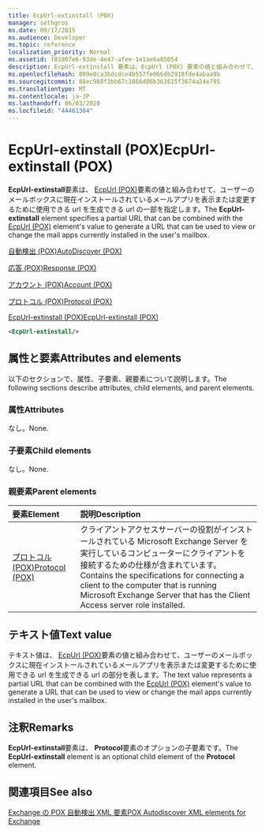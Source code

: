 ```yaml
---
title: EcpUrl-extinstall (POX)
manager: sethgros
ms.date: 09/17/2015
ms.audience: Developer
ms.topic: reference
localization_priority: Normal
ms.assetid: f81807e6-93de-4e47-afee-1e1ae6a85054
description: EcpUrl-extinstall 要素は、EcpUrl (POX) 要素の値と組み合わせて、ユーザーのメールボックスに現在インストールされているメールアプリを表示または変更するために使用できる URL を生成できる url の一部を指定します。
ms.openlocfilehash: 889e0ca3bdcdce4b557fe066db2918fde4abaa9b
ms.sourcegitcommit: 88ec988f2bb67c1866d06b361615f3674a24e795
ms.translationtype: MT
ms.contentlocale: ja-JP
ms.lasthandoff: 06/03/2020
ms.locfileid: "44461304"
---
```

# <a name="ecpurl-extinstall-pox"></a><span data-ttu-id="6f9ff-103">EcpUrl-extinstall (POX)</span><span class="sxs-lookup"><span data-stu-id="6f9ff-103">EcpUrl-extinstall (POX)</span></span>

<span data-ttu-id="6f9ff-104">**EcpUrl-extinstall**要素は、 [EcpUrl (POX)](ecpurl-pox.md)要素の値と組み合わせて、ユーザーのメールボックスに現在インストールされているメールアプリを表示または変更するために使用できる url を生成できる url の一部を指定します。</span><span class="sxs-lookup"><span data-stu-id="6f9ff-104">The **EcpUrl-extinstall** element specifies a partial URL that can be combined with the [EcpUrl (POX)](ecpurl-pox.md) element's value to generate a URL that can be used to view or change the mail apps currently installed in the user's mailbox.</span></span> 
  
[<span data-ttu-id="6f9ff-105">自動検出 (POX)</span><span class="sxs-lookup"><span data-stu-id="6f9ff-105">AutoDiscover (POX)</span></span>](autodiscover-pox.md)
  
[<span data-ttu-id="6f9ff-106">応答 (POX)</span><span class="sxs-lookup"><span data-stu-id="6f9ff-106">Response (POX)</span></span>](response-pox.md)
  
[<span data-ttu-id="6f9ff-107">アカウント (POX)</span><span class="sxs-lookup"><span data-stu-id="6f9ff-107">Account (POX)</span></span>](account-pox.md)
  
[<span data-ttu-id="6f9ff-108">プロトコル (POX)</span><span class="sxs-lookup"><span data-stu-id="6f9ff-108">Protocol (POX)</span></span>](protocol-pox.md)
  
[<span data-ttu-id="6f9ff-109">EcpUrl-extinstall (POX)</span><span class="sxs-lookup"><span data-stu-id="6f9ff-109">EcpUrl-extinstall (POX)</span></span>](ecpurl-extinstall-pox.md)
  
```XML
<EcpUrl-extinstall/>
```

## <a name="attributes-and-elements"></a><span data-ttu-id="6f9ff-110">属性と要素</span><span class="sxs-lookup"><span data-stu-id="6f9ff-110">Attributes and elements</span></span>

<span data-ttu-id="6f9ff-111">以下のセクションで、属性、子要素、親要素について説明します。</span><span class="sxs-lookup"><span data-stu-id="6f9ff-111">The following sections describe attributes, child elements, and parent elements.</span></span>
  
### <a name="attributes"></a><span data-ttu-id="6f9ff-112">属性</span><span class="sxs-lookup"><span data-stu-id="6f9ff-112">Attributes</span></span>

<span data-ttu-id="6f9ff-113">なし。</span><span class="sxs-lookup"><span data-stu-id="6f9ff-113">None.</span></span>
  
### <a name="child-elements"></a><span data-ttu-id="6f9ff-114">子要素</span><span class="sxs-lookup"><span data-stu-id="6f9ff-114">Child elements</span></span>

<span data-ttu-id="6f9ff-115">なし。</span><span class="sxs-lookup"><span data-stu-id="6f9ff-115">None.</span></span>
  
### <a name="parent-elements"></a><span data-ttu-id="6f9ff-116">親要素</span><span class="sxs-lookup"><span data-stu-id="6f9ff-116">Parent elements</span></span>

|<span data-ttu-id="6f9ff-117">**要素**</span><span class="sxs-lookup"><span data-stu-id="6f9ff-117">**Element**</span></span>|<span data-ttu-id="6f9ff-118">**説明**</span><span class="sxs-lookup"><span data-stu-id="6f9ff-118">**Description**</span></span>|
|:-----|:-----|
|[<span data-ttu-id="6f9ff-119">プロトコル (POX)</span><span class="sxs-lookup"><span data-stu-id="6f9ff-119">Protocol (POX)</span></span>](protocol-pox.md) <br/> |<span data-ttu-id="6f9ff-120">クライアントアクセスサーバーの役割がインストールされている Microsoft Exchange Server を実行しているコンピューターにクライアントを接続するための仕様が含まれています。</span><span class="sxs-lookup"><span data-stu-id="6f9ff-120">Contains the specifications for connecting a client to the computer that is running Microsoft Exchange Server that has the Client Access server role installed.</span></span>  <br/> |
   
## <a name="text-value"></a><span data-ttu-id="6f9ff-121">テキスト値</span><span class="sxs-lookup"><span data-stu-id="6f9ff-121">Text value</span></span>

<span data-ttu-id="6f9ff-122">テキスト値は、 [EcpUrl (POX)](ecpurl-pox.md)要素の値と組み合わせて、ユーザーのメールボックスに現在インストールされているメールアプリを表示または変更するために使用できる url を生成できる url の部分を表します。</span><span class="sxs-lookup"><span data-stu-id="6f9ff-122">The text value represents a partial URL that can be combined with the [EcpUrl (POX)](ecpurl-pox.md) element's value to generate a URL that can be used to view or change the mail apps currently installed in the user's mailbox.</span></span> 
  
## <a name="remarks"></a><span data-ttu-id="6f9ff-123">注釈</span><span class="sxs-lookup"><span data-stu-id="6f9ff-123">Remarks</span></span>

<span data-ttu-id="6f9ff-124">**EcpUrl-extinstall**要素は、 **Protocol**要素のオプションの子要素です。</span><span class="sxs-lookup"><span data-stu-id="6f9ff-124">The **EcpUrl-extinstall** element is an optional child element of the **Protocol** element.</span></span> 
  
## <a name="see-also"></a><span data-ttu-id="6f9ff-125">関連項目</span><span class="sxs-lookup"><span data-stu-id="6f9ff-125">See also</span></span>



[<span data-ttu-id="6f9ff-126">Exchange の POX 自動検出 XML 要素</span><span class="sxs-lookup"><span data-stu-id="6f9ff-126">POX Autodiscover XML elements for Exchange</span></span>](pox-autodiscover-xml-elements-for-exchange.md)

